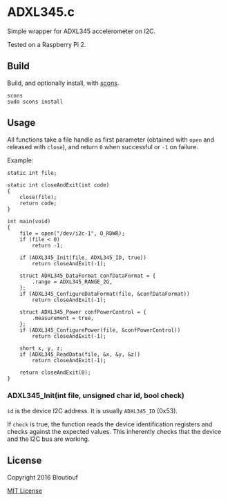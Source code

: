 # ADXL345.c

Simple wrapper for ADXL345 accelerometer on I2C.

Tested on a Raspberry Pi 2.

## Build

Build, and optionally install, with [scons](http://scons.org/).

	scons
	sudo scons install

## Usage

All functions take a file handle as first parameter (obtained with `open` and released with `close`), and return `0` when successful or `-1` on failure.

Example:

	static int file;

	static int closeAndExit(int code)
	{
		close(file);
		return code;
	}

	int main(void)
	{
		file = open("/dev/i2c-1", O_RDWR);
		if (file < 0)
			return -1;

		if (ADXL345_Init(file, ADXL345_ID, true))
			return closeAndExit(-1);

	    struct ADXL345_DataFormat confDataFormat = {
	        .range = ADXL345_RANGE_2G,
	    };
	    if (ADXL345_ConfigureDataFormat(file, &confDataFormat))
			return closeAndExit(-1);

	    struct ADXL345_Power confPowerControl = {
	        .measurement = true,
	    };
		if (ADXL345_ConfigurePower(file, &confPowerControl))
			return closeAndExit(-1);

		short x, y, z;
		if (ADXL345_ReadData(file, &x, &y, &z))
			return closeAndExit(-1);

		return closeAndExit(0);
	}


### ADXL345_Init(int file, unsigned char id, bool check)

`id` is the device I2C address. It is usually `ADXL345_ID` (0x53).

If `check` is true, the function reads the device identification registers and checks against the expected values. This inherently checks that the device and the I2C bus are working.

## License

Copyright 2016 Bloutiouf

[MIT License](https://opensource.org/licenses/MIT)
